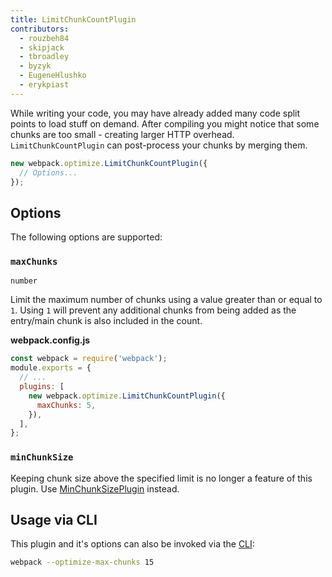 ```yaml
---
title: LimitChunkCountPlugin
contributors:
  - rouzbeh84
  - skipjack
  - tbroadley
  - byzyk
  - EugeneHlushko
  - erykpiast
---
```


While writing your code, you may have already added many code split points to load stuff on demand. After compiling you might notice that some chunks are too small - creating larger HTTP overhead. `LimitChunkCountPlugin` can post-process your chunks by merging them.

```js
new webpack.optimize.LimitChunkCountPlugin({
  // Options...
});
```

## Options

The following options are supported:

### `maxChunks`

`number`

Limit the maximum number of chunks using a value greater than or equal to `1`. Using `1` will prevent any additional chunks from being added as the entry/main chunk is also included in the count.

**webpack.config.js**

```javascript
const webpack = require('webpack');
module.exports = {
  // ...
  plugins: [
    new webpack.optimize.LimitChunkCountPlugin({
      maxChunks: 5,
    }),
  ],
};
```

### `minChunkSize`

Keeping chunk size above the specified limit is no longer a feature of this plugin. Use [MinChunkSizePlugin](/plugins/min-chunk-size-plugin) instead.

## Usage via CLI

This plugin and it's options can also be invoked via the [CLI](/api/cli/):

```bash
webpack --optimize-max-chunks 15
```
